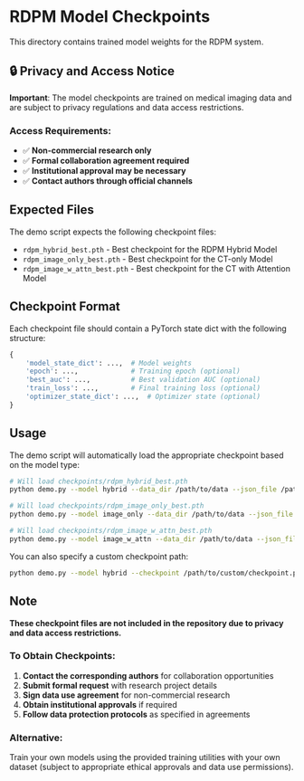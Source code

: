 # RDPM Model Checkpoints

This directory contains trained model weights for the RDPM system.

## 🔒 Privacy and Access Notice

**Important**: The model checkpoints are trained on medical imaging data and are subject to privacy regulations and data access restrictions.

### Access Requirements:
- ✅ **Non-commercial research only**
- ✅ **Formal collaboration agreement required**
- ✅ **Institutional approval may be necessary**
- ✅ **Contact authors through official channels**

## Expected Files

The demo script expects the following checkpoint files:

- `rdpm_hybrid_best.pth` - Best checkpoint for the RDPM Hybrid Model
- `rdpm_image_only_best.pth` - Best checkpoint for the CT-only Model  
- `rdpm_image_w_attn_best.pth` - Best checkpoint for the CT with Attention Model

## Checkpoint Format

Each checkpoint file should contain a PyTorch state dict with the following structure:

```python
{
    'model_state_dict': ...,  # Model weights
    'epoch': ...,             # Training epoch (optional)
    'best_auc': ...,          # Best validation AUC (optional)
    'train_loss': ...,        # Final training loss (optional)
    'optimizer_state_dict': ...,  # Optimizer state (optional)
}
```

## Usage

The demo script will automatically load the appropriate checkpoint based on the model type:

```bash
# Will load checkpoints/rdpm_hybrid_best.pth
python demo.py --model hybrid --data_dir /path/to/data --json_file /path/to/metadata.json

# Will load checkpoints/rdpm_image_only_best.pth  
python demo.py --model image_only --data_dir /path/to/data --json_file /path/to/metadata.json

# Will load checkpoints/rdpm_image_w_attn_best.pth
python demo.py --model image_w_attn --data_dir /path/to/data --json_file /path/to/metadata.json
```

You can also specify a custom checkpoint path:

```bash
python demo.py --model hybrid --checkpoint /path/to/custom/checkpoint.pth --data_dir /path/to/data --json_file /path/to/metadata.json
```

## Note

**These checkpoint files are not included in the repository due to privacy and data access restrictions.**

### To Obtain Checkpoints:
1. **Contact the corresponding authors** for collaboration opportunities
2. **Submit formal request** with research project details
3. **Sign data use agreement** for non-commercial research
4. **Obtain institutional approvals** if required
5. **Follow data protection protocols** as specified in agreements

### Alternative:
Train your own models using the provided training utilities with your own dataset (subject to appropriate ethical approvals and data use permissions).

